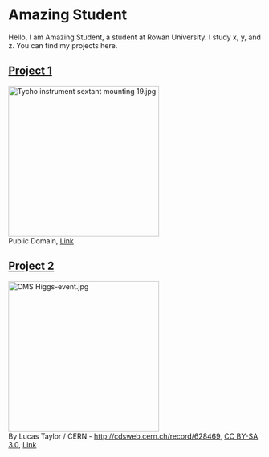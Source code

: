 # Amazing Student 

Hello, I am Amazing Student, a student at Rowan University. I study x, y, and z. You can find my projects here. 

## [Project 1](https://americanrhetoric.com)
<p><a href="https://commons.wikimedia.org/wiki/File:Tycho_instrument_sextant_mounting_19.jpg#/media/File:Tycho_instrument_sextant_mounting_19.jpg"><img src="https://upload.wikimedia.org/wikipedia/commons/4/40/Tycho_instrument_sextant_mounting_19.jpg" alt="Tycho instrument sextant mounting 19.jpg" style="height: 300px"></a><br>Public Domain, <a href="https://commons.wikimedia.org/w/index.php?curid=89871">Link</a></p>

## [Project 2](https://americanrhetoric.com)
<p><a href="https://commons.wikimedia.org/wiki/File:CMS_Higgs-event.jpg#/media/File:CMS_Higgs-event.jpg"><img src="https://upload.wikimedia.org/wikipedia/commons/1/1c/CMS_Higgs-event.jpg" alt="CMS Higgs-event.jpg" style="height: 300px"></a><br>By Lucas Taylor / CERN - <a rel="nofollow" class="external free" href="http://cdsweb.cern.ch/record/628469">http://cdsweb.cern.ch/record/628469</a>, <a href="https://creativecommons.org/licenses/by-sa/3.0" title="Creative Commons Attribution-Share Alike 3.0">CC BY-SA 3.0</a>, <a href="https://commons.wikimedia.org/w/index.php?curid=1433671">Link</a></p>

<br>
<br>
<br>
<br>
<br>
<br>
<br>
<br>
<br>
<br>
<br>
<br>
<br>
<br>
<br>
<br>
<br>
<br>
<br>
<br>
<br>
<br>
<br>
